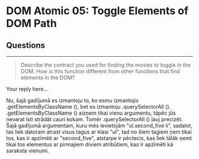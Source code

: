 # DOM Atomic 05: Toggle Elements of DOM Path

## Questions

---

> Describe the contract you used for finding the movies to toggle in the DOM. How is this function different from other functions that find elements in the DOM?

Your reply here...

Nu, šajā gadījumā es izmantoju to, ko esmu izmantojis .getElementsByClassName (), bet es izmantoju .querySelectorAll (). .getElementsByClassName () aizņem tikai vienu argumentu, tāpēc jūs nevarat īsti strādāt cauri kokam. Tomēr .querySelectorAll () ļauj precizēt. Šajā gadījumā argumentam, kuru mēs ievietojām "ul.second_five li", sadalot, tas liek datoram atrast visus tagus ar klasi "ul", tad no šiem tagiem ņem tikai tos, kas ir apzīmēti ar "second_five", atstarpe ir pēctecis, kas liek tālāk ņemt tikai tos elementus ar pirmajiem diviem atribūtiem, kas ir apzīmēti kā saraksta vienumi. 